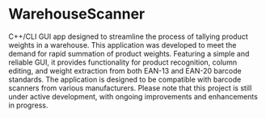 # WarehouseScanner
C++/CLI GUI app designed to streamline the process of tallying product weights in a warehouse. This application was developed to meet the demand for rapid summation of product weights. Featuring a simple and reliable GUI, it provides functionality for product recognition, column editing, and weight extraction from both EAN-13 and EAN-20 barcode standards. The application is designed to be compatible with barcode scanners from various manufacturers. Please note that this project is still under active development, with ongoing improvements and enhancements in progress.
